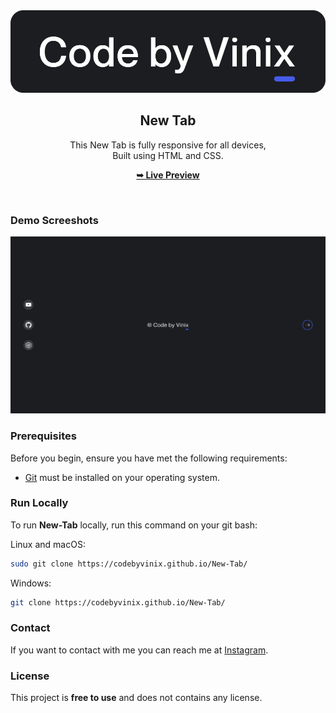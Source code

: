 <div align="center">
  
  <img src="./Readme_Images/Project_Logo.png" />

  <h2 align="center">New Tab</h2>

  This New Tab is fully responsive for all devices, <br/> Built using HTML and CSS.

  <a href="https://codebyvinix.github.io/New-Tab/"><strong>➥ Live Preview</strong></a>

</div>

<br />

### Demo Screeshots

![Dashboard Desktop Demo](./Readme_Images/Desktop.png "Desktop Demo")

### Prerequisites

Before you begin, ensure you have met the following requirements:

* [Git](https://git-scm.com/downloads "Download Git") must be installed on your operating system.

### Run Locally

To run **New-Tab** locally, run this command on your git bash:

Linux and macOS:

```bash
sudo git clone https://codebyvinix.github.io/New-Tab/
```

Windows:

```bash
git clone https://codebyvinix.github.io/New-Tab/
```

### Contact

If you want to contact with me you can reach me at [Instagram](https://www.instagram.com/krvinitgupta_).

### License

This project is **free to use** and does not contains any license.